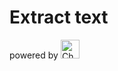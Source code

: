 # Extract text
powered by <img src="https://user-images.githubusercontent.com/88961123/210372830-55927616-f759-40b8-84ab-1646a484e358.png" alt="ChatGPTicon" width = 30> 

